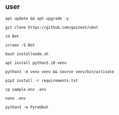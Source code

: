## user
```
apt update && apt upgrade -y
```
```
git clone https://github.com/gazzent/ubot
```
```
cd Bot
```
```
screen -S Bot
```
```
bash installnode.sh
```
```
apt install python3.10-venv
```
```
python3 -m venv venv && source venv/bin/activate
```
```
pip3 install -r requirements.txt
```
```
cp sample.env .env
```
```
nano .env
```
```
python3 -m PyroUbot
```
